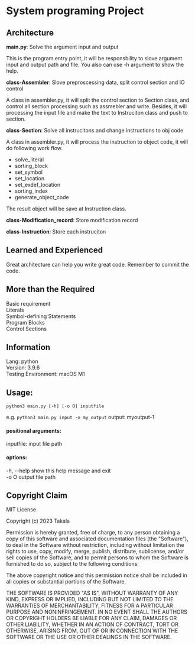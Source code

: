 # System programing Project

## Architecture

**main.py**: Solve the argument input and output

This is the program entry point, it will be responsbility to slove argument input and output path and file. You also can use -h argument to show the help.

**class-Assembler**: Slove preproscessing data, split control section and IO control

A class in assembler.py, it will split the control section to Section class, and control all section processing such as assmebler and write. Besides, it will processing the input file and make the text to Instruciton class and push to section.

**class-Section**: Solve all instrucitons and change instructions to obj code

A class in assembler.py, it will process the instruction to object code, it will do following work flow.

-   solve_literal
-   sorting_block
-   set_symbol
-   set_location
-   set_exdef_location
-   sorting_index
-   generate_object_code

The result object will be save at Instruction class.

**class-Modification_record**: Store modification record

**class-Instruction**: Store each instruciton

## Learned and Experienced

Great architecture can help you write great code.
Remember to commit the code.

## More than the Required

Basic requirement  
Literals  
Symbol-defining Statements  
Program Blocks  
Control Sections

## Information

Lang: python  
Version: 3.9.6  
Testing Environment: macOS M1

## Usage:

`python3 main.py [-h] [-o O] inputfile`

e.g. `python3 main.py input -o my_output`
output: myoutput-1

#### positional arguments:

inputfile: input file path

#### options:

-h, --help show this help message and exit  
-o O output file path

## Copyright Claim

MIT License

Copyright (c) 2023 Takala

Permission is hereby granted, free of charge, to any person obtaining a copy
of this software and associated documentation files (the "Software"), to deal
in the Software without restriction, including without limitation the rights
to use, copy, modify, merge, publish, distribute, sublicense, and/or sell
copies of the Software, and to permit persons to whom the Software is
furnished to do so, subject to the following conditions:

The above copyright notice and this permission notice shall be included in all
copies or substantial portions of the Software.

THE SOFTWARE IS PROVIDED "AS IS", WITHOUT WARRANTY OF ANY KIND, EXPRESS OR
IMPLIED, INCLUDING BUT NOT LIMITED TO THE WARRANTIES OF MERCHANTABILITY,
FITNESS FOR A PARTICULAR PURPOSE AND NONINFRINGEMENT. IN NO EVENT SHALL THE
AUTHORS OR COPYRIGHT HOLDERS BE LIABLE FOR ANY CLAIM, DAMAGES OR OTHER
LIABILITY, WHETHER IN AN ACTION OF CONTRACT, TORT OR OTHERWISE, ARISING FROM,
OUT OF OR IN CONNECTION WITH THE SOFTWARE OR THE USE OR OTHER DEALINGS IN THE
SOFTWARE.
